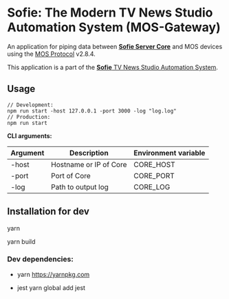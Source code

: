 
# Sofie: The Modern TV News Studio Automation System (MOS-Gateway)

An application for piping data between [**Sofie Server Core**](https://github.com/nrkno/tv-automation-server-core) and MOS devices using the [MOS Protocol](http://mosprotocol.com/) v2.8.4.

This application is a part of the [**Sofie** TV News Studio Automation System](https://github.com/nrkno/Sofie-TV-automation/).

## Usage
```
// Development:
npm run start -host 127.0.0.1 -port 3000 -log "log.log"
// Production:
npm run start
```

**CLI arguments:**

| Argument  | Description | Environment variable |
| ------------- | ------------- | --- |
| -host  | Hostname or IP of Core  | CORE_HOST  |
| -port  | Port of Core   |  CORE_PORT |
| -log  | Path to output log |  CORE_LOG |

## Installation for dev

yarn

yarn build

### Dev dependencies:

* yarn
	https://yarnpkg.com

* jest
	yarn global add jest
